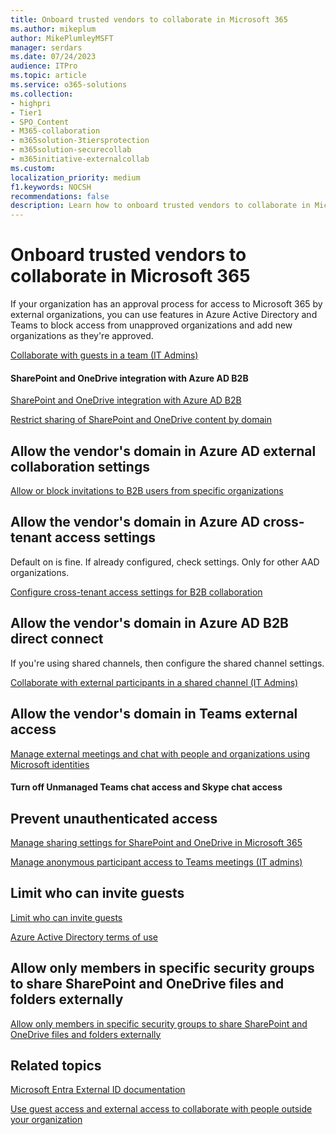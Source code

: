 ```yaml
---
title: Onboard trusted vendors to collaborate in Microsoft 365
ms.author: mikeplum
author: MikePlumleyMSFT
manager: serdars
ms.date: 07/24/2023
audience: ITPro
ms.topic: article
ms.service: o365-solutions
ms.collection:
- highpri
- Tier1
- SPO_Content
- M365-collaboration
- m365solution-3tiersprotection
- m365solution-securecollab
- m365initiative-externalcollab
ms.custom: 
localization_priority: medium
f1.keywords: NOCSH
recommendations: false
description: Learn how to onboard trusted vendors to collaborate in Microsoft 365.
---
```


# Onboard trusted vendors to collaborate in Microsoft 365

If your organization has an approval process for access to Microsoft 365 by external organizations, you can use features in Azure Active Directory and Teams to block access from unapproved organizations and add new organizations as they're approved.




[Collaborate with guests in a team (IT Admins)](collaborate-as-team.md)

#### SharePoint and OneDrive integration with Azure AD B2B

[SharePoint and OneDrive integration with Azure AD B2B](/sharepoint/sharepoint-azureb2b-integration)

[Restrict sharing of SharePoint and OneDrive content by domain](/sharepoint/restricted-domains-sharing)



## Allow the vendor's domain in Azure AD external collaboration settings


[Allow or block invitations to B2B users from specific organizations](/azure/active-directory/external-identities/allow-deny-list)

## Allow the vendor's domain in Azure AD cross-tenant access settings

Default on is fine. If already configured, check settings. Only for other AAD organizations.

[Configure cross-tenant access settings for B2B collaboration](/azure/active-directory/external-identities/cross-tenant-access-settings-b2b-collaboration)

## Allow the vendor's domain in Azure AD B2B direct connect

If you're using shared channels, then configure the shared channel settings.

[Collaborate with external participants in a shared channel (IT Admins)](collaborate-teams-direct-connect.md)

## Allow the vendor's domain in Teams external access


[Manage external meetings and chat with people and organizations using Microsoft identities](/microsoftteams/trusted-organizations-external-meetings-chat)


#### Turn off Unmanaged Teams chat access and Skype chat access


## Prevent unauthenticated access

[Manage sharing settings for SharePoint and OneDrive in Microsoft 365](/sharepoint/turn-external-sharing-on-or-off)

[Manage anonymous participant access to Teams meetings (IT admins)](/microsoftteams/anonymous-users-in-meetings)



## Limit who can invite guests



[Limit who can invite guests](limit-who-can-invite-guests.md)



[Azure Active Directory terms of use](/azure/active-directory/conditional-access/terms-of-use)


## Allow only members in specific security groups to share SharePoint and OneDrive files and folders externally



[Allow only members in specific security groups to share SharePoint and OneDrive files and folders externally](/sharepoint/manage-security-groups)

## Related topics

[Microsoft Entra External ID documentation](/azure/active-directory/external-identities/)

[Use guest access and external access to collaborate with people outside your organization](/microsoftteams/communicate-with-users-from-other-organizations)